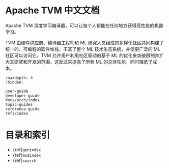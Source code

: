 # Apache TVM 中文文档

Apache TVM 深度学习编译器，可以让每个人都能在任何地方获得高性能的机器学习。

TVM 由硬件供应商、编译器工程师和 ML 研究人员组成的多样化社区共同构建了统一的、可编程的软件堆栈，丰富了整个 ML 技术生态系统，并使更广泛的 ML 社区可以访问它。TVM 允许用户利用社区驱动的基于 ML 的优化来突破限制并扩大其研究和开发的范围，这反过来提高了所有 ML 的总体性能，同时降低了成本。

```{toctree}
:maxdepth: 4
:hidden:

user-guide
developer-guide
docs/arch/index
topic-guides
reference-guide
refs/index
```

# 目录和索引

* {ref}`genindex`
* {ref}`modindex`
* {ref}`search`

